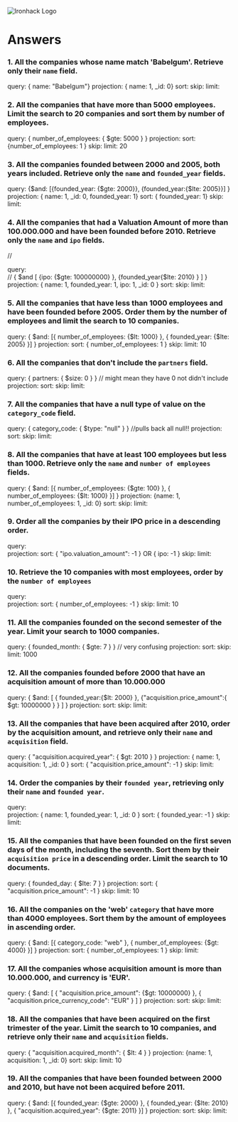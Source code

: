 ![Ironhack Logo](https://i.imgur.com/1QgrNNw.png)

# Answers

### 1. All the companies whose name match 'Babelgum'. Retrieve only their `name` field.


query:  { name: "Babelgum"}
projection: { name: 1, _id: 0}
sort: 
skip: 
limit:


### 2. All the companies that have more than 5000 employees. Limit the search to 20 companies and sort them by **number of employees**.


query:  { number_of_employees: { $gte: 5000 } }
projection:
sort: {number_of_employees: 1 }
skip: 
limit: 20
 
### 3. All the companies founded between 2000 and 2005, both years included. Retrieve only the `name` and `founded_year` fields.

query:  {$and: [{founded_year: {$gte: 2000}}, {founded_year:{$lte: 2005}}] }
projection: { name: 1, _id: 0, founded_year: 1}
sort: { founded_year: 1}
skip: 
limit:



### 4. All the companies that had a Valuation Amount of more than 100.000.000 and have been founded before 2010. Retrieve only the `name` and `ipo` fields.

//

query:  
// { $and [ {ipo: {$gte: 100000000} }, {founded_year{$lte: 2010} } ] }
projection: { name: 1, founded_year: 1, ipo: 1, _id: 0 }
sort: 
skip: 
limit:


### 5. All the companies that have less than 1000 employees and have been founded before 2005. Order them by the number of employees and limit the search to 10 companies.

query:   { $and: [{ number_of_employees: {$lt: 1000} }, { founded_year: {$lte: 2005} }] }
projection:
sort: { number_of_employees: 1 }
skip: 
limit: 10


### 6. All the companies that don't include the `partners` field.

query:   { partners: { $size: 0 } } // might mean they have 0 not didn't include
projection:
sort: 
skip: 
limit:


### 7. All the companies that have a null type of value on the `category_code` field.

query:  { category_code: { $type: "null" } } //pulls back all null!!
projection:
sort: 
skip: 
limit:


### 8. All the companies that have at least 100 employees but less than 1000. Retrieve only the `name` and `number of employees` fields.

query:  { $and: [{ number_of_employees: {$gte: 100} }, { number_of_employees: {$lt: 1000} }] }
projection: {name: 1, number_of_employees: 1, _id: 0}
sort: 
skip: 
limit:


### 9. Order all the companies by their IPO price in a descending order.

query:  
projection:
sort:  { "ipo.valuation_amount": -1 } OR { ipo: -1 }
skip: 
limit:


### 10. Retrieve the 10 companies with most employees, order by the `number of employees`

query:  
projection:
sort:  { number_of_employees: -1 }
skip: 
limit: 10


### 11. All the companies founded on the second semester of the year. Limit your search to 1000 companies.

query: { founded_month: { $gte: 7 } } //  very confusing 
projection:
sort: 
skip: 
limit: 1000


### 12. All the companies founded before 2000 that have an acquisition amount of more than 10.000.000

query:   { $and: [ { founded_year:{$lt: 2000} }, {"acquisition.price_amount":{ $gt: 10000000 } } ] }
projection:
sort: 
skip: 
limit:


### 13. All the companies that have been acquired after 2010, order by the acquisition amount, and retrieve only their `name` and `acquisition` field.

query:  { "acquisition.acquired_year": { $gt: 2010 } }
projection: { name: 1, acquisition: 1, _id: 0 }
sort: { "acquisition.price_amount": -1 }
skip: 
limit:


### 14. Order the companies by their `founded year`, retrieving only their `name` and `founded year`.

query:  
projection: { name: 1, founded_year: 1, _id: 0 }
sort: { founded_year: -1 }
skip: 
limit:


### 15. All the companies that have been founded on the first seven days of the month, including the seventh. Sort them by their `acquisition price` in a descending order. Limit the search to 10 documents.

query:  { founded_day: { $lte: 7 } }
projection:
sort: { "acquisition.price_amount": -1 }
skip: 
limit: 10


### 16. All the companies on the 'web' `category` that have more than 4000 employees. Sort them by the amount of employees in ascending order.

query:  { $and: [{ category_code: "web" }, { number_of_employees: {$gt: 4000} }] }
projection:
sort:  { number_of_employees: 1 }
skip: 
limit:


### 17. All the companies whose acquisition amount is more than 10.000.000, and currency is 'EUR'.

query:  { $and: [ { "acquisition.price_amount": {$gt: 10000000} }, { "acquisition.price_currency_code": "EUR" } ] }
projection:
sort: 
skip: 
limit:


### 18. All the companies that have been acquired on the first trimester of the year. Limit the search to 10 companies, and retrieve only their `name` and `acquisition` fields.

query:  { "acquisition.acquired_month": { $lt: 4 } }
projection: {name: 1, acquisition: 1, _id: 0}
sort: 
skip: 
limit: 10

### 19. All the companies that have been founded between 2000 and 2010, but have not been acquired before 2011.

query:  { $and: [{ founded_year: {$gte: 2000} }, { founded_year: {$lte: 2010} }, { "acquisition.acquired_year": {$gte: 2011} }] }
projection:
sort: 
skip: 
limit:

